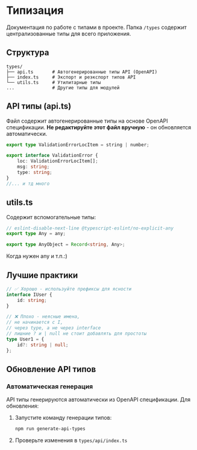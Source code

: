 # Типизация

Документация по работе с типами в проекте. Папка `/types` содержит централизованные типы для всего приложения.

## Структура

```
types/
├── api.ts       # Автогенерированные типы API (OpenAPI)
├── index.ts     # Экспорт и реэкспорт типов API
└── utils.ts     # Утилитарные типы
...              # Другие типы для модулей
```

## API типы (api.ts)

Файл содержит автогенерированные типы на основе OpenAPI спецификации. **Не редактируйте этот файл вручную** - он обновляется автоматически.

```ts
export type ValidationErrorLocItem = string | number;

export interface ValidationError {
    loc: ValidationErrorLocItem[];
    msg: string;
    type: string;
}
//... и тд много
```

## utils.ts

Содержит вспомогательные типы:

```typescript
// eslint-disable-next-line @typescript-eslint/no-explicit-any
export type Any = any;

export type AnyObject = Record<string, Any>;
```

Когда нужен any и т.п.:)

## Лучшие практики

```typescript
// ✅ Хорошо - используйте префиксы для ясности
interface IUser {
    id: string;
}

// ❌ Плохо - неясные имена,
// не начинается с I,
// через type, а не через interface
// лишние ? и | null не стоит добавлять для простоты
type User1 = {
    id?: string | null;
};
```

## Обновление API типов

### Автоматическая генерация

API типы генерируются автоматически из OpenAPI спецификации. Для обновления:

1. Запустите команду генерации типов:
    ```bash
    npm run generate-api-types
    ```
2. Проверьте изменения в `types/api/index.ts`
